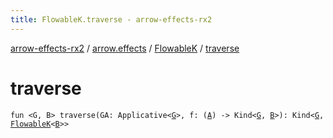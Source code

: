 ```yaml
---
title: FlowableK.traverse - arrow-effects-rx2
---
```


[arrow-effects-rx2](../../index.html) / [arrow.effects](../index.html) / [FlowableK](index.html) / [traverse](./traverse.html)

# traverse

`fun <G, B> traverse(GA: Applicative<`[`G`](traverse.html#G)`>, f: (`[`A`](index.html#A)`) -> Kind<`[`G`](traverse.html#G)`, `[`B`](traverse.html#B)`>): Kind<`[`G`](traverse.html#G)`, `[`FlowableK`](index.html)`<`[`B`](traverse.html#B)`>>`